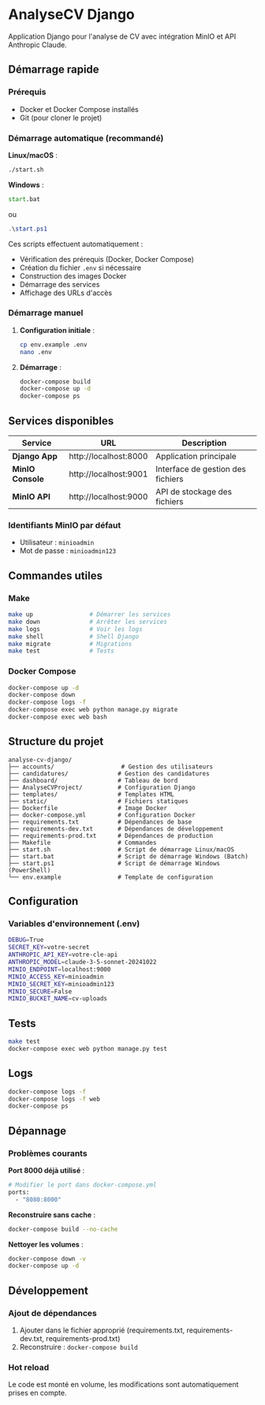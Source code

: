 # AnalyseCV Django

Application Django pour l'analyse de CV avec intégration MinIO et API Anthropic Claude.

## Démarrage rapide

### Prérequis
- Docker et Docker Compose installés
- Git (pour cloner le projet)

### Démarrage automatique (recommandé)

**Linux/macOS** :
```bash
./start.sh
```

**Windows** :
```cmd
start.bat
```
ou
```powershell
.\start.ps1
```

Ces scripts effectuent automatiquement :
- Vérification des prérequis (Docker, Docker Compose)
- Création du fichier `.env` si nécessaire
- Construction des images Docker
- Démarrage des services
- Affichage des URLs d'accès

### Démarrage manuel

1. **Configuration initiale** :
   ```bash
   cp env.example .env
   nano .env
   ```

2. **Démarrage** :
   ```bash
   docker-compose build
   docker-compose up -d
   docker-compose ps
   ```

## Services disponibles

| Service | URL | Description |
|---------|-----|-------------|
| **Django App** | http://localhost:8000 | Application principale |
| **MinIO Console** | http://localhost:9001 | Interface de gestion des fichiers |
| **MinIO API** | http://localhost:9000 | API de stockage des fichiers |

### Identifiants MinIO par défaut
- Utilisateur : `minioadmin`
- Mot de passe : `minioadmin123`

## Commandes utiles

### Make
```bash
make up                # Démarrer les services
make down              # Arrêter les services
make logs              # Voir les logs
make shell             # Shell Django
make migrate           # Migrations
make test              # Tests
```

### Docker Compose
```bash
docker-compose up -d
docker-compose down
docker-compose logs -f
docker-compose exec web python manage.py migrate
docker-compose exec web bash
```

## Structure du projet

```
analyse-cv-django/
├── accounts/                   # Gestion des utilisateurs
├── candidatures/              # Gestion des candidatures
├── dashboard/                 # Tableau de bord
├── AnalyseCVProject/          # Configuration Django
├── templates/                 # Templates HTML
├── static/                    # Fichiers statiques
├── Dockerfile                 # Image Docker
├── docker-compose.yml         # Configuration Docker
├── requirements.txt           # Dépendances de base
├── requirements-dev.txt       # Dépendances de développement
├── requirements-prod.txt      # Dépendances de production
├── Makefile                   # Commandes
├── start.sh                   # Script de démarrage Linux/macOS
├── start.bat                  # Script de démarrage Windows (Batch)
├── start.ps1                  # Script de démarrage Windows (PowerShell)
└── env.example                # Template de configuration
```

## Configuration

### Variables d'environnement (.env)
```bash
DEBUG=True
SECRET_KEY=votre-secret
ANTHROPIC_API_KEY=votre-cle-api
ANTHROPIC_MODEL=claude-3-5-sonnet-20241022
MINIO_ENDPOINT=localhost:9000
MINIO_ACCESS_KEY=minioadmin
MINIO_SECRET_KEY=minioadmin123
MINIO_SECURE=False
MINIO_BUCKET_NAME=cv-uploads
```

## Tests

```bash
make test
docker-compose exec web python manage.py test
```

## Logs

```bash
docker-compose logs -f
docker-compose logs -f web
docker-compose ps
```

## Dépannage

### Problèmes courants

**Port 8000 déjà utilisé** :
```bash
# Modifier le port dans docker-compose.yml
ports:
  - "8080:8000"
```

**Reconstruire sans cache** :
```bash
docker-compose build --no-cache
```

**Nettoyer les volumes** :
```bash
docker-compose down -v
docker-compose up -d
```

## Développement

### Ajout de dépendances
1. Ajouter dans le fichier approprié (requirements.txt, requirements-dev.txt, requirements-prod.txt)
2. Reconstruire : `docker-compose build`

### Hot reload
Le code est monté en volume, les modifications sont automatiquement prises en compte.
